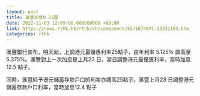 ```yaml
---
layout: post
title: 滙豐加息0.25厘
date: 2022-11-03 12:09:08.000000000 +08:00
link: https://news.rthk.hk/rthk/ch/component/k2/1674071-20221103.htm
categories: rthk
---
```


滙豐銀行宣布，明天起，上調港元最優惠利率25點子，由年利率 5.125% 調高至5.375%。滙豐對上一次加息是上月23 日，當日調整港元最優惠利率，當時加息12.5 點子。

 
同時，滙豐給予港元儲蓄存款戶口的利率亦調高25點子。滙豐上月23 日調整港元儲蓄存款戶口利率，當時加息12.4 點子
